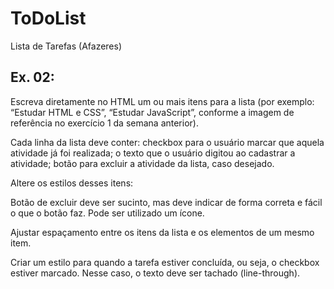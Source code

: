 # ToDoList
Lista de Tarefas (Afazeres)

## Ex. 02:
Escreva diretamente no HTML um ou mais itens para a lista (por exemplo: “Estudar HTML e CSS”, “Estudar JavaScript”, conforme a imagem de referência no exercício 1 da semana anterior).

Cada linha da lista deve conter: checkbox para o usuário marcar que aquela atividade já foi realizada; o texto que o usuário digitou ao cadastrar a atividade; botão para excluir a atividade da lista, caso desejado.

Altere os estilos desses itens:

Botão de excluir deve ser sucinto, mas deve indicar de forma correta e fácil o que o botão faz. Pode ser utilizado um ícone.

Ajustar espaçamento entre os itens da lista e os elementos de um mesmo item.

Criar um estilo para quando a tarefa estiver concluída, ou seja, o checkbox estiver marcado. Nesse caso, o texto deve ser tachado (line-through).
